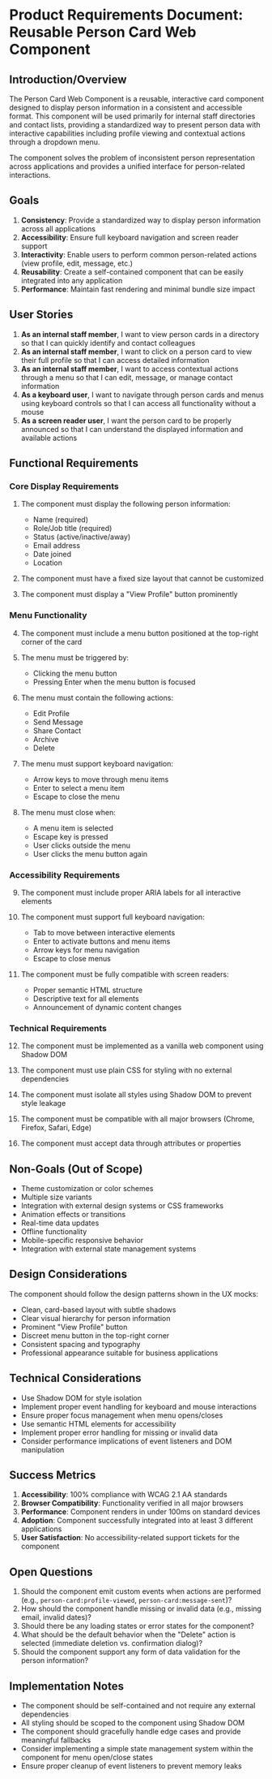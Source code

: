 # Product Requirements Document: Reusable Person Card Web Component

## Introduction/Overview

The Person Card Web Component is a reusable, interactive card component designed to display person information in a consistent and accessible format. This component will be used primarily for internal staff directories and contact lists, providing a standardized way to present person data with interactive capabilities including profile viewing and contextual actions through a dropdown menu.

The component solves the problem of inconsistent person representation across applications and provides a unified interface for person-related interactions.

## Goals

1. **Consistency**: Provide a standardized way to display person information across all applications
2. **Accessibility**: Ensure full keyboard navigation and screen reader support
3. **Interactivity**: Enable users to perform common person-related actions (view profile, edit, message, etc.)
4. **Reusability**: Create a self-contained component that can be easily integrated into any application
5. **Performance**: Maintain fast rendering and minimal bundle size impact

## User Stories

1. **As an internal staff member**, I want to view person cards in a directory so that I can quickly identify and contact colleagues
2. **As an internal staff member**, I want to click on a person card to view their full profile so that I can access detailed information
3. **As an internal staff member**, I want to access contextual actions through a menu so that I can edit, message, or manage contact information
4. **As a keyboard user**, I want to navigate through person cards and menus using keyboard controls so that I can access all functionality without a mouse
5. **As a screen reader user**, I want the person card to be properly announced so that I can understand the displayed information and available actions

## Functional Requirements

### Core Display Requirements

1. The component must display the following person information:

   - Name (required)
   - Role/Job title (required)
   - Status (active/inactive/away)
   - Email address
   - Date joined
   - Location

2. The component must have a fixed size layout that cannot be customized

3. The component must display a "View Profile" button prominently

### Menu Functionality

4. The component must include a menu button positioned at the top-right corner of the card

5. The menu must be triggered by:

   - Clicking the menu button
   - Pressing Enter when the menu button is focused

6. The menu must contain the following actions:

   - Edit Profile
   - Send Message
   - Share Contact
   - Archive
   - Delete

7. The menu must support keyboard navigation:

   - Arrow keys to move through menu items
   - Enter to select a menu item
   - Escape to close the menu

8. The menu must close when:
   - A menu item is selected
   - Escape key is pressed
   - User clicks outside the menu
   - User clicks the menu button again

### Accessibility Requirements

9. The component must include proper ARIA labels for all interactive elements

10. The component must support full keyboard navigation:

    - Tab to move between interactive elements
    - Enter to activate buttons and menu items
    - Arrow keys for menu navigation
    - Escape to close menus

11. The component must be fully compatible with screen readers:
    - Proper semantic HTML structure
    - Descriptive text for all elements
    - Announcement of dynamic content changes

### Technical Requirements

12. The component must be implemented as a vanilla web component using Shadow DOM

13. The component must use plain CSS for styling with no external dependencies

14. The component must isolate all styles using Shadow DOM to prevent style leakage

15. The component must be compatible with all major browsers (Chrome, Firefox, Safari, Edge)

16. The component must accept data through attributes or properties

## Non-Goals (Out of Scope)

- Theme customization or color schemes
- Multiple size variants
- Integration with external design systems or CSS frameworks
- Animation effects or transitions
- Real-time data updates
- Offline functionality
- Mobile-specific responsive behavior
- Integration with external state management systems

## Design Considerations

The component should follow the design patterns shown in the UX mocks:

- Clean, card-based layout with subtle shadows
- Clear visual hierarchy for person information
- Prominent "View Profile" button
- Discreet menu button in the top-right corner
- Consistent spacing and typography
- Professional appearance suitable for business applications

## Technical Considerations

- Use Shadow DOM for style isolation
- Implement proper event handling for keyboard and mouse interactions
- Ensure proper focus management when menu opens/closes
- Use semantic HTML elements for accessibility
- Implement proper error handling for missing or invalid data
- Consider performance implications of event listeners and DOM manipulation

## Success Metrics

1. **Accessibility**: 100% compliance with WCAG 2.1 AA standards
2. **Browser Compatibility**: Functionality verified in all major browsers
3. **Performance**: Component renders in under 100ms on standard devices
4. **Adoption**: Component successfully integrated into at least 3 different applications
5. **User Satisfaction**: No accessibility-related support tickets for the component

## Open Questions

1. Should the component emit custom events when actions are performed (e.g., `person-card:profile-viewed`, `person-card:message-sent`)?
2. How should the component handle missing or invalid data (e.g., missing email, invalid dates)?
3. Should there be any loading states or error states for the component?
4. What should be the default behavior when the "Delete" action is selected (immediate deletion vs. confirmation dialog)?
5. Should the component support any form of data validation for the person information?

## Implementation Notes

- The component should be self-contained and not require any external dependencies
- All styling should be scoped to the component using Shadow DOM
- The component should gracefully handle edge cases and provide meaningful fallbacks
- Consider implementing a simple state management system within the component for menu open/close states
- Ensure proper cleanup of event listeners to prevent memory leaks
